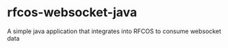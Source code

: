 # rfcos-websocket-java
A simple java application that integrates into RFCOS to consume websocket data
